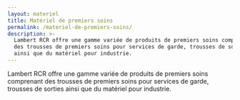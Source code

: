 ```yaml
---
layout: materiel
title: Matériel de premiers soins
permalink: /materiel-de-premiers-soins/
description: >-
  Lambert RCR offre une gamme variée de produits de premiers soins comprenant
  des trousses de premiers soins pour services de garde, trousses de sorties
  ainsi que du matériel pour industrie.
---
```

Lambert RCR offre une gamme variée de produits de premiers soins comprenant des trousses de premiers soins pour services de garde, trousses de sorties ainsi que du matériel pour industrie.
